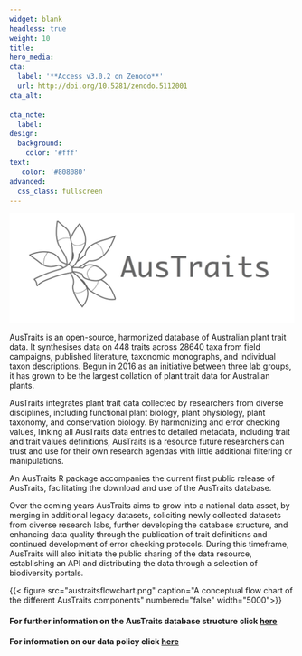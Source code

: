 ```yaml
---
widget: blank
headless: true
weight: 10
title:
hero_media:
cta:
  label: '**Access v3.0.2 on Zenodo**'
  url: http://doi.org/10.5281/zenodo.5112001
cta_alt:

cta_note:
  label:
design:
  background:
    color: '#fff'
text:
   color: '#808080'
advanced:
  css_class: fullscreen
---
```


![screen reader text](austraitslogo.jpg)

AusTraits is an open-source, harmonized database of Australian plant trait data. It synthesises data on 448 traits across 28640 taxa from field campaigns, published literature, taxonomic monographs, and individual taxon descriptions. Begun in 2016 as an initiative between three lab groups, it has grown to be the largest collation of plant trait data for Australian plants.

AusTraits integrates plant trait data collected by researchers from diverse disciplines, including functional plant biology, plant physiology, plant taxonomy, and conservation biology. By harmonizing and error checking values, linking all AusTraits data entries to detailed metadata, including trait and trait values definitions, AusTraits is a resource future researchers can trust and use for their own research agendas with little additional filtering or manipulations.

An AusTraits R package accompanies the current first public release of AusTraits, facilitating the download and use of the AusTraits database.

Over the coming years AusTraits aims to grow into a national data asset, by merging in additional legacy datasets, soliciting newly collected datasets from diverse research labs, further developing the database structure, and enhancing data quality through the publication of trait definitions and continued development of error checking protocols. During this timeframe, AusTraits will also initiate the public sharing of the data resource, establishing an API and distributing the data through a selection of biodiversity portals.


{{< figure src="austraitsflowchart.png" caption="A conceptual flow chart of the different AusTraits components" numbered="false" width="5000">}}


#### For further information on the AusTraits database structure click [here](database/)

#### For information on our data policy click [here](policy/)
